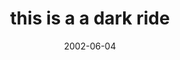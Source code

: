 ---
layout: base.njk
title : 'this is a a dark ride' 
view_title : 'this is a a dark ride' 
year : '2002' 
date : '2002-06-04' 
img_file : '/drawing/thisisadarkride.png' 
html_file : 'thisisadarkride' 
next_html : 'yourhairiseverywhere2.html' 
year_order : '114' 
permalink : "title/{{html_file}}.html"
---